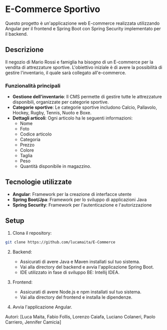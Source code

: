 # E-Commerce Sportivo

Questo progetto è un'applicazione web E-commerce realizzata utilizzando Angular per il frontend e Spring Boot con Spring Security implementato per il backend.

## Descrizione

Il negozio di Mario Rossi e famiglia ha bisogno di un E-commerce per la vendita di attrezzature sportive. L'obiettivo iniziale è di avere la possibilità di gestire l'inventario, il quale sarà collegato all'e-commerce.

### Funzionalità principali

- **Gestione dell'inventario**: Il CMS permette di gestire tutte le attrezzature disponibili, organizzate per categorie sportive.
- **Categorie sportive**: Le categorie sportive includono Calcio, Pallavolo, Hockey, Rugby, Tennis, Nuoto e Boxe.
- **Dettagli articoli**: Ogni articolo ha le seguenti informazioni:
  - Nome
  - Foto
  - Codice articolo
  - Categoria
  - Prezzo
  - Colore
  - Taglia
  - Peso
  - Quantità disponibile in magazzino.

## Tecnologie utilizzate

- **Angular**: Framework per la creazione di interfacce utente
- **Spring Boot/Jpa**: Framework per lo sviluppo di applicazioni Java
- **Spring Security**: Framework per l'autenticazione e l'autorizzazione

## Setup

1. Clona il repository:

```bash
git clone https://github.com/lucamaita/E-Commerce
```

2. Backend:
   - Assicurati di avere Java e Maven installati sul tuo sistema.
   - Vai alla directory del backend e avvia l'applicazione Spring Boot.
   - IDE utilizzato in fase di sviluppo BE: Intellij IDEA.

3. Frontend:
   - Assicurati di avere Node.js e npm installati sul tuo sistema.
   - Vai alla directory del frontend e installa le dipendenze.

4. Avvia l'applicazione Angular.

Autori: [Luca Maita, Fabio Follis, Lorenzo Caiafa, Luciano Colaneri, Paolo Carriero, Jennifer Camicia]
